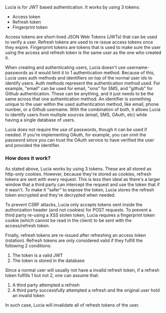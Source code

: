 Lucia is for JWT based authentication. It works by using 3 tokens:

-   Access token
-   Refresh token
-   Fingerprint token

Access tokens are short-lived JSON Web Tokens (JWTs) that can be used to verify a user. Refresh tokens are used to re-issue access tokens once they expire. Fingerprint tokens are tokens that is used to make sure the user using the access and refresh token is the same user as the one who created it.

When creating and authenticating users, Lucia doesn't use username-passwords as it would limit it to 1 authentication method. Because of this, Lucia uses auth methods and identifiers on top of the normal user ids to identify users. Auth methods represent the authentication method used. For example, "email" can be used for email, "sms" for SMS, and "github" for Github authentication. These can be anything, and it just needs to be the same across that one authentication method. An identifier is something unique to the user within the used authentication method, like email, phone number, or a Github username. With the combination of both, it allows Lucia to identify users from multiple sources (email, SMS, OAuth, etc) while having a single database of users.

Lucia does not require the use of passwords, though it can be used if needed. If you're implementing OAuth, for example, you can omit the password since you can trust the OAuth service to have verified the user and provided the identifier.

### How does it work?

As stated above, Lucia works by using 3 tokens. These are all stored as http-only cookies. However, because they're stored as cookies, refresh tokens are sent with every request. This is less then ideal as there's a larger window that a third party can intercept the request and use the token that if it wasn't. To make it "safer" to expose the token, Lucia stores the refresh token encrypted and they're decrypted when needed.

To prevent CSRF attacks, Lucia only accepts tokens sent inside the authorization header (and not cookies) for POST requests. To prevent a third party re-using a XSS stolen token, Lucia requires a fingerprint token cookie (which cannot be read in the client) to be sent with the access/refresh token.

Finally, refresh tokens are re-issued after refreshing an access token (rotation). Refresh tokens are only considered valid if they fulfill the following 2 conditions:

1. The token is a valid JWT
2. The token is stored in the database

Since a normal user will usually not have a invalid refresh token, if a refresh token fulfills 1 but not 2, one can assume that:

1. A third party attempted a refresh
2. A third party successfully attempted a refresh and the original user hold an invalid token

In such case, Lucia will invalidate all of refresh tokens of the user.

